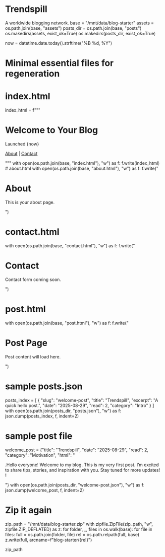 # Trendspill
A worldwide blogging network.
base = "/mnt/data/blog-starter"
assets = os.path.join(base, "assets")
posts_dir = os.path.join(base, "posts")
os.makedirs(assets, exist_ok=True)
os.makedirs(posts_dir, exist_ok=True)

now = datetime.date.today().strftime("%B %d, %Y")
# Minimal essential files for regeneration
# index.html
index_html = f"""<!doctype html>
<html lang="en">
<head>
  <meta charset="utf-8">
  <meta name="viewport" content="width=device-width, initial-scale=1">
  <title>Your Blog Name</title>
</head>
<body>
  <h1>Welcome to Your Blog</h1>
  <p>Launched {now}</p>
  <p><a href="about.html">About</a> | <a href="contact.html">Contact</a></p>
</body>
</html>
"""
with open(os.path.join(base, "index.html"), "w") as f:
    f.write(index_html)
# about.html
with open(os.path.join(base, "about.html"), "w") as f:
    f.write("<h1>About</h1><p>This is your about page.</p>")

# contact.html
with open(os.path.join(base, "contact.html"), "w") as f:
    f.write("<h1>Contact</h1><p>Contact form coming soon.</p>")
# post.html
with open(os.path.join(base, "post.html"), "w") as f:
    f.write("<h1>Post Page</h1><p>Post content will load here.</p>")

# sample posts.json
posts_index = [
    {
        "slug": "welcome-post",
        "title": "Trendspill",
        "excerpt": "A quick hello post.",
        "date": "2025-08-29",
        "read": 2,
        "category": "Intro"
    }
]
with open(os.path.join(posts_dir, "posts.json"), "w") as f:
    json.dump(posts_index, f, indent=2)

# sample post file
welcome_post = {"title": "Trendspill",
  "date": "2025-08-29",
  "read": 2,
  "category": "Motivation",
  "html": "<p>.Hello everyone! Welcome to my blog. This is my very first post. I’m excited to share tips, stories, and inspiration with you. Stay tuned for more updates! !</p>"}
with open(os.path.join(posts_dir, "welcome-post.json"), "w") as f:
    json.dump(welcome_post, f, indent=2)

# Zip it again
zip_path = "/mnt/data/blog-starter.zip"
with zipfile.ZipFile(zip_path, "w", zipfile.ZIP_DEFLATED) as z:
    for folder, _, files in os.walk(base):
        for file in files:
            full = os.path.join(folder, file)
            rel = os.path.relpath(full, base)
            z.write(full, arcname=f"blog-starter/{rel}")

zip_path
